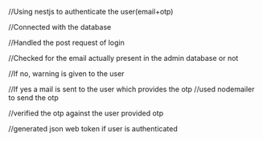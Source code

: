 //Using nestjs to authenticate the user(email+otp)

//Connected with the database

//Handled the post request of login 

//Checked for the email actually present in the admin database or not

//If no, warning is given to the user


//If yes a mail is sent to the user which provides the otp
//used nodemailer to send the otp

//verified the otp against the user provided otp

//generated json web token if user is authenticated